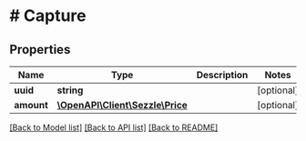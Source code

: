 # # Capture

## Properties

Name | Type | Description | Notes
------------ | ------------- | ------------- | -------------
**uuid** | **string** |  | [optional]
**amount** | [**\OpenAPI\Client\Sezzle\Price**](Price.md) |  | [optional]

[[Back to Model list]](../../README.md#models) [[Back to API list]](../../README.md#endpoints) [[Back to README]](../../README.md)
